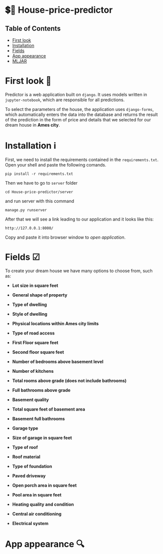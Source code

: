# 💲🏡 House-price-predictor 


## Table of Contents

 - [First look](https://github.com/maciekmalachowski/House-price-predictor#first-look)
 - [Installation](https://github.com/maciekmalachowski/House-price-predictor#installation)
 - [Fields](https://github.com/maciekmalachowski/House-price-predictor#fields)
 - [App appearance](https://github.com/maciekmalachowski/House-price-predictor#app-appearance)
 - [MLJAR](https://github.com/mljar/mljar-supervised#mljar)
 
# First look 👀
Predictor is a web application built on `django`. It uses models written in `jupyter-notebook`, which are responsible for all predictions. 

To select the parameters of the house, the application uses `django-forms`, which automatically enters the data into the database and returns the result of the prediction in the form of price and details that we selected for our dream house in **Ames city**. 

# Installation ℹ
First, we need to install the requirements contained in the ``requirements.txt``. Open your shell and paste the following comands.
```
pip install -r requirements.txt
```
Then we have to go to ``server`` folder 
```
cd House-price-predictor/server
```
and run server with this command
```
manage.py runserver
```
After that we will see a link leading to our application and it looks like this:
```
http://127.0.0.1:8000/
```
Copy and paste it into browser window to *open application*.

# Fields ☑
To create your dream house we have many options to choose from, such as:
- **Lot size in square feet**

- **General shape of property**
- **Type of dwelling**
- **Style of dwelling**
- **Physical locations within Ames city limits**
- **Type of road access**
- **First Floor square feet**
- **Second floor square feet**
- **Number of bedrooms above basement level**
- **Number of kitchens**
- **Total rooms above grade (does not include bathrooms)**
- **Full bathrooms above grade**
- **Basement quality**
- **Total square feet of basement area**
- **Basement full bathrooms**
- **Garage type**
- **Size of garage in square feet**
- **Type of roof**
- **Roof material**
- **Type of foundation**
- **Paved driveway**
- **Open porch area in square feet**
- **Pool area in square feet**
- **Heating quality and condition**
- **Central air conditioning**
- **Electrical system**

# App appearance 🔍


